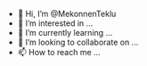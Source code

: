- 👋 Hi, I’m @MekonnenTeklu
- 👀 I’m interested in ...
- 🌱 I’m currently learning ...
- 💞️ I’m looking to collaborate on ...
- 📫 How to reach me ...

<!---
MekonnenTeklu/MekonnenTeklu is a ✨ special ✨ repository because its `README.md` (this file) appears on your GitHub profile.
You can click the Preview link to take a look at your changes.
--->
